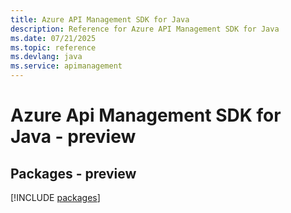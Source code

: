 ```yaml
---
title: Azure API Management SDK for Java
description: Reference for Azure API Management SDK for Java
ms.date: 07/21/2025
ms.topic: reference
ms.devlang: java
ms.service: apimanagement
---
```

# Azure Api Management SDK for Java - preview
## Packages - preview
[!INCLUDE [packages](api-management-index.md)]